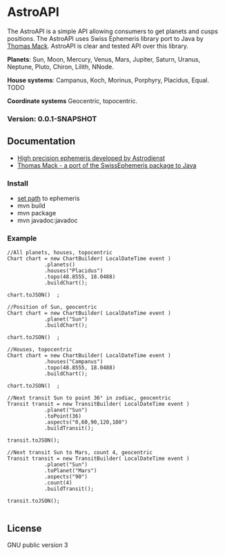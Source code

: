 # AstroAPI
The AstroAPI is a simple API allowing consumers to get planets and cusps positions. The AstroAPI uses Swiss Ephemeris library port to Java by [Thomas Mack](http://th-mack.de/). AstroAPI is clear and tested API over this library.

**Planets**:
Sun, Moon, Mercury, Venus, Mars, Jupiter, Saturn, Uranus, Neptune, Pluto, Chiron, Lilith, NNode.

**House systems**:
Campanus, Koch, Morinus, Porphyry, Placidus, Equal. TODO

**Coordinate systems**
Geocentric, topocentric.

### Version: 0.0.1-SNAPSHOT


## Documentation
- [High precision ephemeris developed by Astrodienst](http://www.astro.com/swisseph/swephinfo_e.htm)
- [Thomas Mack - a port of the SwissEphemeris package to Java](http://th-mack.de/international/download/)


### Install
- [set path](https://github.com/Kibo/AstroAPI/blob/master/src/main/resources/settings.properties) to ephemeris
- mvn build
- mvn package
- mvn javadoc:javadoc


### Example
``` 
//All planets, houses, topocentric
Chart chart = new ChartBuilder( LocalDateTime event )
			.planets()
			.houses("Placidus")
			.topo(48.8555, 18.0488)
			.buildChart();
			
chart.toJSON()	;	

```


```
//Position of Sun, geocentric			
Chart chart = new ChartBuilder( LocalDateTime event )
			.planet("Sun")
			.buildChart();
			
chart.toJSON()	;			
```	

```
//Houses, topocentric			
Chart chart = new ChartBuilder( LocalDateTime event )
			.houses("Campanus")
			.topo(48.8555, 18.0488)
			.buildChart();
			
chart.toJSON()	;
```		
```
//Next transit Sun to point 36° in zodiac, geocentric			
Transit transit = new TransitBuilder( LocalDateTime event )
			.planet("Sun")
			.toPoint(36)
			.aspects("0,60,90,120,180")			
			.buildTransit();
			
transit.toJSON();			
```	

```
//Next transit Sun to Mars, count 4, geocentric			
Transit transit = new TransitBuilder( LocalDateTime event )
			.planet("Sun")
			.toPlanet("Mars")
			.aspects("90")		
			.count(4)
			.buildTransit();	
			
transit.toJSON();
	
```					

## License
GNU public version 3
	